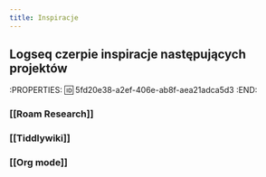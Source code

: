```yaml
---
title: Inspiracje
---
```


## Logseq czerpie inspiracje następujących projektów
:PROPERTIES:
:id: 5fd20e38-a2ef-406e-ab8f-aea21adca5d3
:END:
### [[Roam Research]]
### [[Tiddlywiki]]
### [[Org mode]]